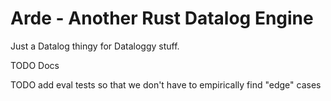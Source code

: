 # Arde - Another Rust Datalog Engine

Just a Datalog thingy for Dataloggy stuff.

TODO Docs

TODO add eval tests so that we don't have to empirically find "edge" cases
